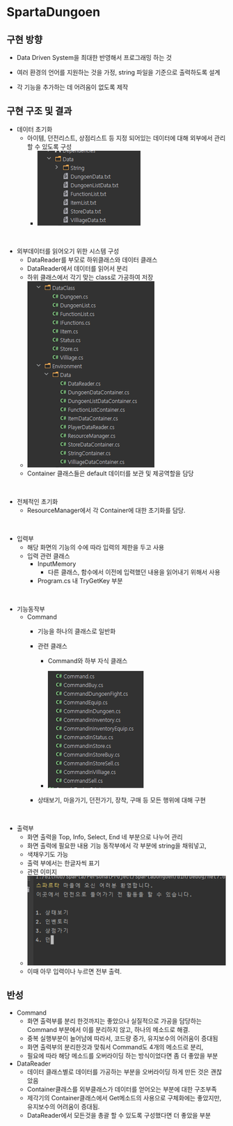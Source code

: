 # SpartaDungoen

## 구현 방향
- Data Driven System을 최대한 반영해서 프로그래밍 하는 것

- 여러 환경의 언어를 지원하는 것을 가정, string 파일을 기준으로 출력하도록 설계
- 각 기능을 추가하는 데 어려움이 없도록 제작


## 구현 구조 및 결과

- 데이터 초기화
  - 아이템, 던전리스트, 상점리스트 등 지정 되어있는 데이터에 대해 외부에서 관리할 수 있도록 구성
    - ![외부저장데이터](Image/외부저장데이터.png)
     
<br>

  - 외부데이터를 읽어오기 위한 시스템 구성
    - DataReader를 부모로 하위클래스와 데이터 클래스 
    - DataReader에서 데이터를 읽어서 분리
    - 하위 클래스에서 각기 맞는 class로 가공하여 저장
    - ![이미지](Image/데이터%20초기화.png) 
    - Container 클래스들은 default 데이터를 보관 및 제공역할을 담당

<br>

  - 전체적인 초기화
    - ResourceManager에서 각 Container에 대한 초기화를 담당.

<br>

- 입력부
  - 해당 화면의 기능의 수에 따라 입력의 제한을 두고 사용
  - 입력 관련 클래스
    - InputMemory 
      - 다른 클래스, 함수에서 이전에 입력했던 내용을 읽어내기 위해서 사용
    - Program.cs 내 TryGetKey 부분

<br>

- 기능동작부
  - Command
    - 기능을 하나의 클래스로 일반화

    - 관련 클래스
      - Command와 하부 자식 클래스


      - ![이미지](Image/Command%20와%20자식클래스.png)
    - 상태보기, 마을가기, 던전가기, 장착, 구매 등 모든 행위에 대해 구현


<br>

- 출력부
    - 화면 출력을 Top, Info, Select, End 네 부분으로 나누어 관리
    - 화면 출력에 필요한 내용 기능 동작부에서 각 부분에 string을 채워넣고,
    - 색채우기도 가능
    - 출력 부에서는 한글자씩 표기
    - 관련 이미지
    - ![이미지](Image/출력부.png)
    - 이때 아무 입력이나 누르면 전부 출력.


## 반성
- Command
  - 화면 출력부를 분리 한것까지는 좋았으나 실질적으로 가공을 담당하는 Command 부분에서 이를 분리하지 않고, 하나의 메소드로 해결.
  - 중복 실행부분이 늘어남에 따라서, 코드량 증가, 유지보수의 어려움이 증대됨
  - 화면 출력부의 분리한것과 맞춰서 Command도 4개의 메소드로 분리, 
  - 필요에 따라 해당 메소드를 오버라이딩 하는 방식이었다면 좀 더 좋았을 부분
- DataReader
  - 데이터 클래스별로 데이터를 가공하는 부분을 오버라이딩 하게 만든 것은 괜찮았음 
  - Container클래스를 외부클래스가 데이터를 얻어오는 부분에 대한 구조부족
  - 제각기의 Container클래스에서 Get메소드의 사용으로 구체화에는 좋았지만, 유지보수의 어려움이 증대됨.
  - DataReader에서 모든것을 총괄 할 수 있도록 구성했다면 더 좋았을 부분

 